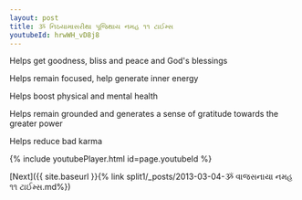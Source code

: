 ```yaml
---
layout: post
title: ૐ નિઠયામાસરીથા પૂજિથાય નમહ ૧૧ ટાઈમ્સ
youtubeId: hrwWH_vD8j8
---
```

 
 
Helps get goodness, bliss and peace and God's blessings
 
Helps remain focused, help generate inner energy 
 
Helps boost physical and mental health 
 
Helps remain grounded and generates a sense of gratitude towards the greater power 
 
Helps reduce bad karma
 
 
 
 


{% include youtubePlayer.html id=page.youtubeId %}
 
[Next]({{ site.baseurl }}{% link  split1/_posts/2013-03-04-ૐ વાજસનાયા નમહ ૧૧ ટાઈમ્સ.md%})
 
